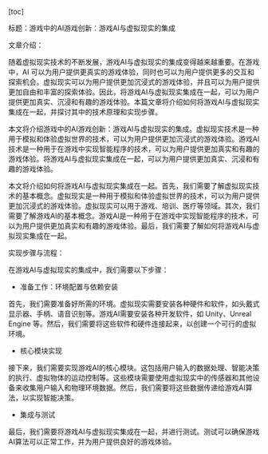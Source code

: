 
[toc]                    
                
                
标题：游戏中的AI游戏创新：游戏AI与虚拟现实的集成

文章介绍：

随着虚拟现实技术的不断发展，游戏AI与虚拟现实的集成变得越来越重要。在游戏中，AI 可以为用户提供更真实的游戏体验，同时也可以为用户提供更多的交互和探索机会。虚拟现实可以为用户提供更加沉浸式的游戏体验，并且可以为用户提供更加自由和丰富的探索体验。因此，将游戏AI与虚拟现实集成在一起，可以为用户提供更加真实、沉浸和有趣的游戏体验。本篇文章将介绍如何将游戏AI与虚拟现实集成在一起，并探讨其中的技术原理和实现步骤。

本文将介绍游戏中的AI游戏创新：游戏AI与虚拟现实的集成。虚拟现实技术是一种用于模拟和体验虚拟世界的技术，可以为用户提供更加沉浸式的游戏体验。游戏AI技术是一种用于在游戏中实现智能程序的技术，可以为用户提供更加真实和有趣的游戏体验。将游戏AI与虚拟现实集成在一起，可以为用户提供更加真实、沉浸和有趣的游戏体验。

本文将介绍如何将游戏AI与虚拟现实集成在一起。首先，我们需要了解虚拟现实技术的基本概念。虚拟现实是一种用于模拟和体验虚拟世界的技术，可以为用户提供更加沉浸式的游戏体验。虚拟现实可以用于游戏、培训、医疗等领域。其次，我们需要了解游戏AI的基本概念。游戏AI是一种用于在游戏中实现智能程序的技术，可以为用户提供更加真实和有趣的游戏体验。最后，我们需要了解如何将游戏AI与虚拟现实集成在一起。

实现步骤与流程：

在游戏AI与虚拟现实的集成中，我们需要以下步骤：

- 准备工作：环境配置与依赖安装

首先，我们需要准备好所需的环境。虚拟现实需要安装各种硬件和软件，如头戴式显示器、手柄、语音识别等。游戏AI需要安装各种开发软件，如 Unity、Unreal Engine 等。然后，我们需要将这些软件和硬件连接起来，以创建一个可行的虚拟环境。

- 核心模块实现

接下来，我们需要实现游戏AI的核心模块。这包括用户输入的数据处理、智能决策的执行、虚拟物体的运动控制等。这些模块需要使用虚拟现实中的传感器和其他设备来收集用户输入和物理环境数据。然后，我们需要将这些数据传递给游戏AI算法，以实现智能决策。

- 集成与测试

最后，我们需要将游戏AI与虚拟现实集成在一起，并进行测试。测试可以确保游戏AI算法可以正常工作，并为用户提供良好的游戏体验。

